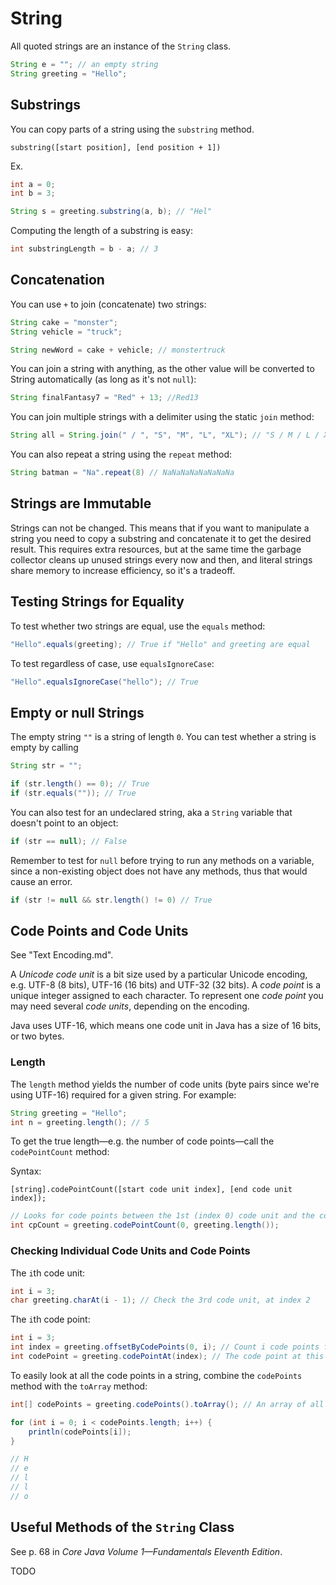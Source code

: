 # String

All quoted strings are an instance of the `String` class.

```java
String e = ""; // an empty string
String greeting = "Hello";
```

## Substrings

You can copy parts of a string using the `substring` method.

`substring([start position], [end position + 1])`

Ex.
```java
int a = 0;
int b = 3;

String s = greeting.substring(a, b); // "Hel"
```

Computing the length of a substring is easy:

```java
int substringLength = b - a; // 3
```

## Concatenation

You can use `+` to join (concatenate) two strings:

```java
String cake = "monster";
String vehicle = "truck";

String newWord = cake + vehicle; // monstertruck
```

You can join a string with anything, as the other value will be converted to String automatically (as long as it's not `null`):

```java
String finalFantasy7 = "Red" + 13; //Red13
```

You can join multiple strings with a delimiter using the static `join` method:

```java
String all = String.join(" / ", "S", "M", "L", "XL"); // "S / M / L / XL"
```

You can also repeat a string using the `repeat` method:

```java
String batman = "Na".repeat(8) // NaNaNaNaNaNaNaNa
```

## Strings are Immutable

Strings can not be changed. This means that if you want to manipulate a string you need to copy a substring and concatenate it to get the desired result. This requires extra resources, but at the same time the garbage collector cleans up unused strings every now and then, and literal strings share memory to increase efficiency, so it's a tradeoff.

## Testing Strings for Equality

To test whether two strings are equal, use the `equals` method:

```java
"Hello".equals(greeting); // True if "Hello" and greeting are equal
```

To test regardless of case, use `equalsIgnoreCase`:

```java
"Hello".equalsIgnoreCase("hello"); // True
```

## Empty or null Strings

The empty string `""` is a string of length `0`. You can test whether a string is empty by calling

```java
String str = "";

if (str.length() == 0); // True
if (str.equals("")); // True
```

You can also test for an undeclared string, aka a `String` variable that doesn't point to an object:

```java
if (str == null); // False
```

Remember to test for `null` before trying to run any methods on a variable, since a non-existing object does not have any methods, thus that would cause an error.

```java
if (str != null && str.length() != 0) // True
```

## Code Points and Code Units

See "Text Encoding.md".

A *Unicode code unit* is a bit size used by a particular Unicode encoding, e.g. UTF-8 (8 bits), UTF-16 (16 bits) and UTF-32 (32 bits).
A *code point* is a unique integer assigned to each character. To represent one *code point* you may need several *code units*, depending on the encoding.

Java uses UTF-16, which means one code unit in Java has a size of 16 bits, or two bytes.

### Length

The `length` method yields the number of code units (byte pairs since we're using UTF-16) required for a given string. For example:

```java
String greeting = "Hello";
int n = greeting.length(); // 5
```

To get the true length—e.g. the number of code points—call the `codePointCount` method:

Syntax:

`[string].codePointCount([start code unit index], [end code unit index]);`

```java
// Looks for code points between the 1st (index 0) code unit and the code unit at index greeting.length() - 1
int cpCount = greeting.codePointCount(0, greeting.length());
```

### Checking Individual Code Units and Code Points

The `i`th code unit:
```java
int i = 3;
char greeting.charAt(i - 1); // Check the 3rd code unit, at index 2
```
The `i`th code point:
```java
int i = 3;
int index = greeting.offsetByCodePoints(0, i); // Count i code points from the code unit at index 0, return the index of the code unit at that position
int codePoint = greeting.codePointAt(index); // The code point at this index, e.g. 'l' if I'm not mistaken.
```

To easily look at all the code points in a string, combine the `codePoints` method with the `toArray` method:
```java
int[] codePoints = greeting.codePoints().toArray(); // An array of all the code points in greeting

for (int i = 0; i < codePoints.length; i++) {
    println(codePoints[i]);
}

// H
// e
// l
// l
// o
```

## Useful Methods of the `String` Class

See p. 68 in *Core Java Volume 1—Fundamentals Eleventh Edition*. 

TODO